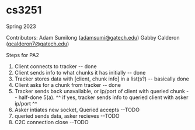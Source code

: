 # cs3251
Spring 2023

Contributors:
Adam Sumilong (adamsumi@gatech.edu)
Gabby Calderon (gcalderon7@gatech.edu)

Steps for PA2
1. Client connects to tracker -- done
2. Client sends info to what chunks it has initially -- done
3. Tracker stores data with [client, chunk info] in a list(s?) -- basically done
4. Client asks for a chunk from tracker -- done
5. Tracker sends back unavailable, or ip/port of client with queried chunk -- half-done
5(a). ^^ if yes, tracker sends info to queried client with asker ip/port ^^
6. Asker intiates new socket, Queried accepts --TODO
7. queried sends data, asker recieves --TODO
8. C2C connection close --TODO
